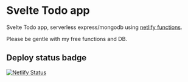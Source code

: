 # Svelte Todo app

Svelte Todo app, serverless express/mongodb using [netlify functions](https://docs.netlify.com/functions/overview/).

Please be gentle with my free functions and DB.

## Deploy status badge

[![Netlify Status](https://api.netlify.com/api/v1/badges/e56a1b2e-b5e2-4d63-8333-6173d677f589/deploy-status)](https://app.netlify.com/sites/todo-app-svelte-express-mongodb-serverless/deploys)
